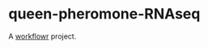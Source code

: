 # queen-pheromone-RNAseq

A [workflowr][] project.

[workflowr]: https://github.com/jdblischak/workflowr
